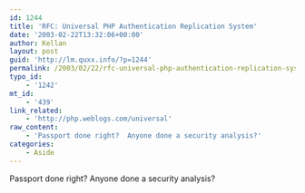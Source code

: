 ```yaml
---
id: 1244
title: 'RFC: Universal PHP Authentication Replication System'
date: '2003-02-22T13:32:06+00:00'
author: Kellan
layout: post
guid: 'http://lm.quxx.info/?p=1244'
permalink: /2003/02/22/rfc-universal-php-authentication-replication-system/
typo_id:
    - '1242'
mt_id:
    - '439'
link_related:
    - 'http://php.weblogs.com/universal'
raw_content:
    - 'Passport done right?  Anyone done a security analysis?'
categories:
    - Aside
---
```


Passport done right? Anyone done a security analysis?